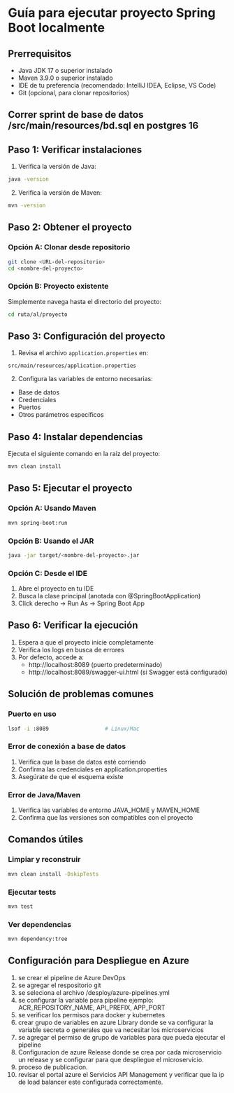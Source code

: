 # Guía para ejecutar proyecto Spring Boot localmente

## Prerrequisitos
- Java JDK 17 o superior instalado
- Maven 3.9.0 o superior instalado
- IDE de tu preferencia (recomendado: IntelliJ IDEA, Eclipse, VS Code)
- Git (opcional, para clonar repositorios)

## Correr sprint de base de datos /src/main/resources/bd.sql en postgres 16

## Paso 1: Verificar instalaciones

1. Verifica la versión de Java:
```bash
java -version
```

2. Verifica la versión de Maven:
```bash
mvn -version
```

## Paso 2: Obtener el proyecto

### Opción A: Clonar desde repositorio
```bash
git clone <URL-del-repositorio>
cd <nombre-del-proyecto>
```

### Opción B: Proyecto existente
Simplemente navega hasta el directorio del proyecto:
```bash
cd ruta/al/proyecto
```

## Paso 3: Configuración del proyecto

1. Revisa el archivo `application.properties` en:
```
src/main/resources/application.properties
```

2. Configura las variables de entorno necesarias:
- Base de datos
- Credenciales
- Puertos
- Otros parámetros específicos

## Paso 4: Instalar dependencias

Ejecuta el siguiente comando en la raíz del proyecto:
```bash
mvn clean install
```

## Paso 5: Ejecutar el proyecto

### Opción A: Usando Maven
```bash
mvn spring-boot:run
```

### Opción B: Usando el JAR
```bash
java -jar target/<nombre-del-proyecto>.jar
```

### Opción C: Desde el IDE
1. Abre el proyecto en tu IDE
2. Busca la clase principal (anotada con @SpringBootApplication)
3. Click derecho -> Run As -> Spring Boot App

## Paso 6: Verificar la ejecución

1. Espera a que el proyecto inicie completamente
2. Verifica los logs en busca de errores
3. Por defecto, accede a:
   - http://localhost:8089 (puerto predeterminado)
   - http://localhost:8089/swagger-ui.html (si Swagger está configurado)

## Solución de problemas comunes

### Puerto en uso
```bash
lsof -i :8089                  # Linux/Mac
```

### Error de conexión a base de datos
1. Verifica que la base de datos esté corriendo
2. Confirma las credenciales en application.properties
3. Asegúrate de que el esquema existe

### Error de Java/Maven
1. Verifica las variables de entorno JAVA_HOME y MAVEN_HOME
2. Confirma que las versiones son compatibles con el proyecto

## Comandos útiles

### Limpiar y reconstruir
```bash
mvn clean install -DskipTests
```

### Ejecutar tests
```bash
mvn test
```

### Ver dependencias
```bash
mvn dependency:tree
```


## Configuración para Despliegue en Azure

1. se crear el pipeline de Azure DevOps
2. se agregar el respositorio git
3. se seleciona el archivo /desploy/azure-pipelines.yml
4. se configurar la variable para pipeline ejemplo: ACR_REPOSITORY_NAME, API_PREFIX, APP_PORT
4. se verificar los permisos para docker y kubernetes
5. crear grupo de variables en azure Library donde se va configurar la variable secreta o generales que va necesitar los microservicios
6. se agregar el permiso de grupo de variables para que pueda ejecutar el pipeline
7. Configuracion de azure Release donde se crea por cada microservicio un release y se configurar para que despliegue el microservicio.
8. proceso de publicacion.
9. revisar el portal azure el Servicios API Management y verificar que la ip de load balancer este configurada correctamente.